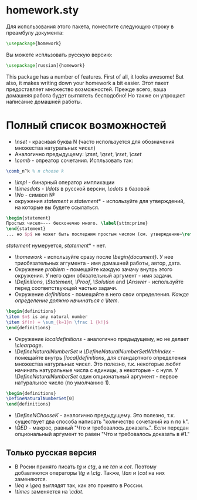 # homework.sty

Для использования этого пакета, поместите следующую строку в преамбулу документа:
```tex
\usepackage{homework}
```
Вы можете испльзовать русскую версию:
```tex
\usepackage[russian]{homework}
```
This package has a number of features. First of all, it looks awesome!
But also, it makes writing down your homework a bit easier.
Этот пакет предоставляет множество возможностей. Прежде всего, ваша домашняя
работа будет выглятеть бесподобно! Но также он упрощает написание домашней работы.

# Полный список возможностей

* *\nset* - красивая буква N (часто используется для обозначения множества натуральных чисел)
* Аналогично предыдущему: *\zset*, *\qset*, *\rset*, *\cset*
* *\comb* - опреатор сочетания. Испльзовать так:
```tex
\comb_n^k % n choose k
```
* *\impl* - бинарный оператор импликации
* *\timesdots* - *\ldots* в русской версии, *\cdots* в базовой
* *\No* - символ №
* окружения *statement* и *statement*\* - используйте для утверждений, на которые вы будете ссылаться.
```tex
\begin{statement}
Простых чисел~--- бесконечно много. \label{sttm:prime}
\end{statement}
... но $p$ не может быть последним простым числом (см. утверждение~\ref{sttm:prime}).
```
*statement* нумеруется, *statement*\* - нет.
* *\homework* - используйте сразу после *\begin{document}*. У нее триобязательных аггумента - имя домашней работы, автор, дата.
* Окружение *problem* - помещайте каждую зачачу внутрь этого окружения. У него один обязательный аргумент - имя задачи.
* *\Definitions*, *\Statement*, *\Proof*, *\Solution* and *\Answer* - используйте перед соответствующей частью задачи.
* Окружение *definitions* - помещайте в него свои определения. *Кажде определение должно нвчинаться с \item*.
```tex
\begin{definitions}
\item $n$ is any natural number
\item $f(n) = \sum_{k=1}n \frac 1 {k!}$
\end{definitions}
```
* Окружение *localdefinitions* - аналогично предыдущему, но не делает *\clearpage*.
* *\DefineNaturalNumberSet* и *\DefineNaturalNumberSetWithIndex* - помещайте внутрь *[local]definitions*, для стандартного определения множества натурльных чисел.
Это полезно, т.к. некоторые любят начинать натуральные числа с единицы, а некоторые - с нуля. У *\DefineNaturalNumberSet* один опционатьный аргумент -
первое натуральное число (по умолчанию 1).
```tex
\begin{definitions}
\DefineNaturalNumberSet[0]
\end{definitions}
```
* *\DefineNChooseK* - аналогично предыдущему.
Это полезно, т.к. существует два способа написать "количество сочетаний из n по k".
* *\QED* - макрос, равный "Что и требовалось доказать.". Если передан опциональный аргумент
то равен "Что и требовалось доказать в #1."
## Только русская версия
* В Росии принято писать *tg* и *ctg*, а не *tan* и *cot*. Поэтому добавляются операторы *\tg* и *\ctg*.
Также, *\tan* и *\cot* на них заменяются.
* *\leq* и *\geq* выглядят так, как это принято в России.
* *\times* заменяется на *\cdot*.
